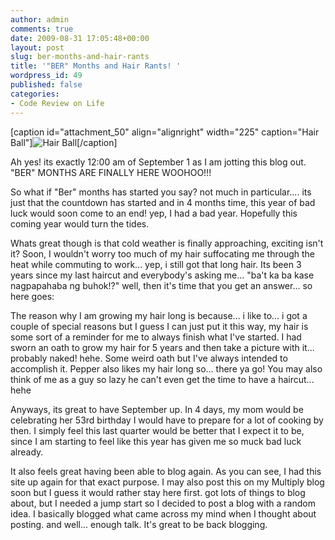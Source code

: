 ```yaml
---
author: admin
comments: true
date: 2009-08-31 17:05:48+00:00
layout: post
slug: ber-months-and-hair-rants
title: '"BER" Months and Hair Rants! '
wordpress_id: 49
published: false
categories:
- Code Review on Life
---
```


[caption id="attachment_50" align="alignright" width="225" caption="Hair Ball"]![Hair Ball](http://www.reengo.com/wp-content/uploads/2009/08/hair-ball-225x300.jpg)[/caption]

Ah yes! its exactly 12:00 am of September 1 as I am jotting this blog out. "BER" MONTHS ARE FINALLY HERE WOOHOO!!!

So what if "Ber" months has started you say? not much in particular.... its just that the countdown has started and in 4 months time, this year of bad luck would soon come to an end! yep, I had a bad year. Hopefully this coming year would turn the tides.

Whats great though is that cold weather is finally approaching, exciting isn't it? Soon, I wouldn't worry too much of my hair suffocating me through the heat while commuting to work... yep, i still got that long hair. Its been 3 years since my last haircut and everybody's asking me... "ba't ka ba kase nagpapahaba ng buhok!?" well, then it's time that you get an answer... so here goes:

The reason why I am growing my hair long is because... i like to... i got a couple of special reasons but I guess I can just put it this way, my hair is some sort of a reminder for me to always finish what I've started. I had sworn an oath to grow my hair for 5 years and then take a picture with it... probably naked! hehe. Some weird oath but I've always intended to accomplish it. Pepper also likes my hair long so... there ya go! You may also think of me as a guy so lazy he can't even get the time to have a haircut... hehe

Anyways, its great to have September up. In 4 days, my mom would be celebrating her 53rd birthday I would have to prepare for a lot of cooking by then. I simply feel this last quarter would be better that I expect it to be, since I am starting to feel like this year has given me so muck bad luck already.

It also feels great having been able to blog again. As you can see, I had this site up again for that exact purpose. I may also post this on my Multiply blog soon but I guess it would rather stay here first. got lots of things to blog about, but I needed a jump start so I decided to post a blog with a random idea. I basically blogged what came across my mind when I thought about posting. and well... enough talk. It's great to be back blogging.
